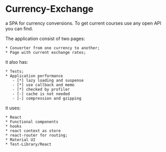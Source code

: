 # Currency-Exchange

a SPA for currency conversions. To get current courses use any open API you can find.

The application consist of two pages:

    * Converter from one currency to another;
    * Page with current exchange rates;

it also has:

    * Tests;
    * Application performance 
       - [*] lazy loading and suspense
       - [*] use callback and memo
       - [*] checked by profiler
       - [-] cache is not needed
       - [-] compression and gzipping


 it uses:

    * React
    * Functional components
    * hooks
    * react context as store
    * react-router for routing;
    * Material UI
    * Test-Library/React
